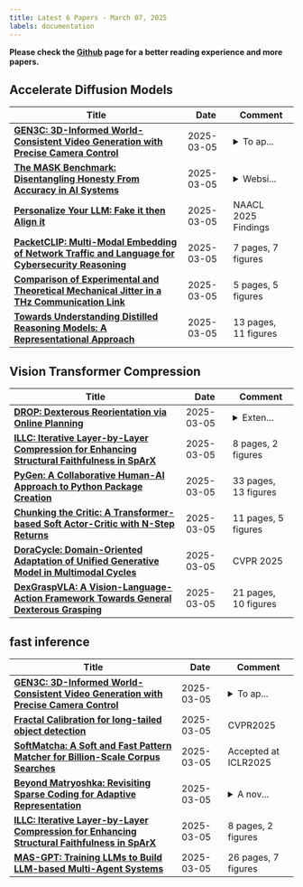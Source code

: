 ```yaml
---
title: Latest 6 Papers - March 07, 2025
labels: documentation
---
```

**Please check the [Github](https://github.com/zezhishao/MTS_Daily_ArXiv) page for a better reading experience and more papers.**

## Accelerate Diffusion Models
| **Title** | **Date** | **Comment** |
| --- | --- | --- |
| **[GEN3C: 3D-Informed World-Consistent Video Generation with Precise Camera Control](http://arxiv.org/abs/2503.03751v1)** | 2025-03-05 | <details><summary>To ap...</summary><p>To appear in CVPR 2025. Website: https://research.nvidia.com/labs/toronto-ai/GEN3C/</p></details> |
| **[The MASK Benchmark: Disentangling Honesty From Accuracy in AI Systems](http://arxiv.org/abs/2503.03750v1)** | 2025-03-05 | <details><summary>Websi...</summary><p>Website: https://www.mask-benchmark.ai</p></details> |
| **[Personalize Your LLM: Fake it then Align it](http://arxiv.org/abs/2503.01048v3)** | 2025-03-05 | NAACL 2025 Findings |
| **[PacketCLIP: Multi-Modal Embedding of Network Traffic and Language for Cybersecurity Reasoning](http://arxiv.org/abs/2503.03747v1)** | 2025-03-05 | 7 pages, 7 figures |
| **[Comparison of Experimental and Theoretical Mechanical Jitter in a THz Communication Link](http://arxiv.org/abs/2503.03740v1)** | 2025-03-05 | 5 pages, 5 figures |
| **[Towards Understanding Distilled Reasoning Models: A Representational Approach](http://arxiv.org/abs/2503.03730v1)** | 2025-03-05 | 13 pages, 11 figures |

## Vision Transformer Compression
| **Title** | **Date** | **Comment** |
| --- | --- | --- |
| **[DROP: Dexterous Reorientation via Online Planning](http://arxiv.org/abs/2409.14562v4)** | 2025-03-05 | <details><summary>Exten...</summary><p>Extended version, updated appendix. Accepted to ICRA 2025</p></details> |
| **[ILLC: Iterative Layer-by-Layer Compression for Enhancing Structural Faithfulness in SpArX](http://arxiv.org/abs/2503.03693v1)** | 2025-03-05 | 8 pages, 2 figures |
| **[PyGen: A Collaborative Human-AI Approach to Python Package Creation](http://arxiv.org/abs/2411.08932v2)** | 2025-03-05 | 33 pages, 13 figures |
| **[Chunking the Critic: A Transformer-based Soft Actor-Critic with N-Step Returns](http://arxiv.org/abs/2503.03660v1)** | 2025-03-05 | 11 pages, 5 figures |
| **[DoraCycle: Domain-Oriented Adaptation of Unified Generative Model in Multimodal Cycles](http://arxiv.org/abs/2503.03651v1)** | 2025-03-05 | CVPR 2025 |
| **[DexGraspVLA: A Vision-Language-Action Framework Towards General Dexterous Grasping](http://arxiv.org/abs/2502.20900v2)** | 2025-03-05 | 21 pages, 10 figures |

## fast inference
| **Title** | **Date** | **Comment** |
| --- | --- | --- |
| **[GEN3C: 3D-Informed World-Consistent Video Generation with Precise Camera Control](http://arxiv.org/abs/2503.03751v1)** | 2025-03-05 | <details><summary>To ap...</summary><p>To appear in CVPR 2025. Website: https://research.nvidia.com/labs/toronto-ai/GEN3C/</p></details> |
| **[Fractal Calibration for long-tailed object detection](http://arxiv.org/abs/2410.11774v2)** | 2025-03-05 | CVPR2025 |
| **[SoftMatcha: A Soft and Fast Pattern Matcher for Billion-Scale Corpus Searches](http://arxiv.org/abs/2503.03703v1)** | 2025-03-05 | Accepted at ICLR2025 |
| **[Beyond Matryoshka: Revisiting Sparse Coding for Adaptive Representation](http://arxiv.org/abs/2503.01776v2)** | 2025-03-05 | <details><summary>A nov...</summary><p>A novel sparse coding framework designed for learning adaptive representation</p></details> |
| **[ILLC: Iterative Layer-by-Layer Compression for Enhancing Structural Faithfulness in SpArX](http://arxiv.org/abs/2503.03693v1)** | 2025-03-05 | 8 pages, 2 figures |
| **[MAS-GPT: Training LLMs to Build LLM-based Multi-Agent Systems](http://arxiv.org/abs/2503.03686v1)** | 2025-03-05 | 26 pages, 7 figures |

